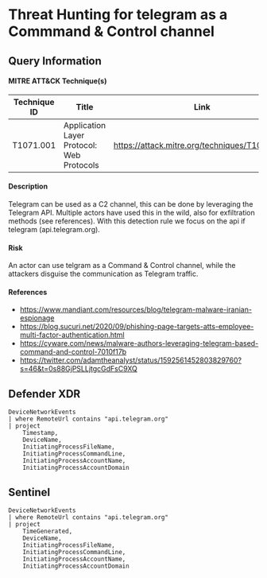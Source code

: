 # Threat Hunting for telegram as a Commmand & Control channel

## Query Information

#### MITRE ATT&CK Technique(s)

| Technique ID | Title    | Link    |
| ---  | --- | --- |
| T1071.001 | Application Layer Protocol: Web Protocols | https://attack.mitre.org/techniques/T1071/001 |

#### Description
Telegram can be used as a C2 channel, this can be done by leveraging the Telegram API. Multiple actors have used this in the wild, also for exfiltration methods (see references). With this detection rule we focus on the api if telegram (api.telegram.org).

#### Risk
An actor can use telgram as a Command & Control channel, while the attackers disguise the communication as Telegram traffic.

#### References
- https://www.mandiant.com/resources/blog/telegram-malware-iranian-espionage 
- https://blog.sucuri.net/2020/09/phishing-page-targets-atts-employee-multi-factor-authentication.html
- https://cyware.com/news/malware-authors-leveraging-telegram-based-command-and-control-7010f17b
- https://twitter.com/adamtheanalyst/status/1592561452803829760?s=46&t=0s88GjPSLLjtgcGdFsC9XQ

## Defender XDR
```KQL
DeviceNetworkEvents
| where RemoteUrl contains "api.telegram.org"
| project 
    Timestamp,
    DeviceName,
    InitiatingProcessFileName,
    InitiatingProcessCommandLine,
    InitiatingProcessAccountName,
    InitiatingProcessAccountDomain
```

## Sentinel
```KQL
DeviceNetworkEvents
| where RemoteUrl contains "api.telegram.org"
| project 
    TimeGenerated,
    DeviceName,
    InitiatingProcessFileName,
    InitiatingProcessCommandLine,
    InitiatingProcessAccountName,
    InitiatingProcessAccountDomain
```



